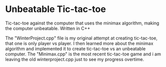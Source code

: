 # Unbeatable Tic-tac-toe
Tic-tac-toe against the computer that uses the minimax algorithm, making the computer unbeatable. Written in C++

The "WinterProject.cpp" file is my original attempt at creating tic-tac-toe, that one is only player vs player. I then learned more about the minimax algorithm and implemented it to create tic-tac-toe vs an unbeatable computer. The "Minimax.cpp" is the most recent tic-tac-toe game and i am leaving the old winterproject.cpp just to see my progress overtime. 
